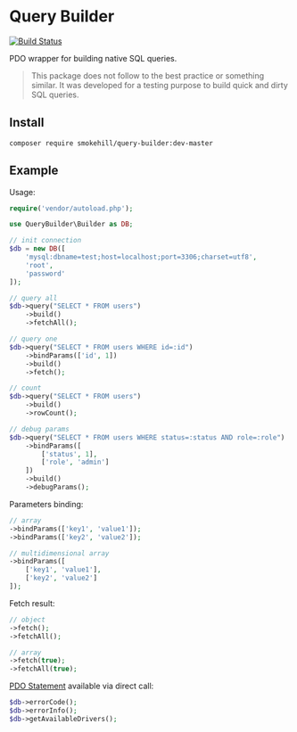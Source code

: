 # Query Builder

[![Build Status](https://travis-ci.com/smokehill/query-builder.svg?branch=master)](https://travis-ci.com/smokehill/query-builder)

PDO wrapper for building native SQL queries.

> This package does not follow to the best practice or something similar. It was developed for a testing purpose to build quick and dirty SQL queries.

## Install

```
composer require smokehill/query-builder:dev-master
```

## Example

Usage:

```php
require('vendor/autoload.php');

use QueryBuilder\Builder as DB;

// init connection
$db = new DB([
    'mysql:dbname=test;host=localhost;port=3306;charset=utf8',
    'root',
    'password'
]);

// query all
$db->query("SELECT * FROM users")
    ->build()
    ->fetchAll();

// query one
$db->query("SELECT * FROM users WHERE id=:id")
    ->bindParams(['id', 1])
    ->build()
    ->fetch();

// count
$db->query("SELECT * FROM users")
    ->build()
    ->rowCount();

// debug params
$db->query("SELECT * FROM users WHERE status=:status AND role=:role")
    ->bindParams([
        ['status', 1],
        ['role', 'admin']
    ])
    ->build()
    ->debugParams();
```

Parameters binding:

```php
// array
->bindParams(['key1', 'value1']);
->bindParams(['key2', 'value2']);

// multidimensional array
->bindParams([
    ['key1', 'value1'],
    ['key2', 'value2']
]);
```

Fetch result:

```php
// object
->fetch();
->fetchAll();

// array
->fetch(true);
->fetchAll(true);
```

[PDO Statement](https://www.php.net/manual/en/class.pdo.php) available via direct call:

```php
$db->errorCode();
$db->errorInfo();
$db->getAvailableDrivers();
```